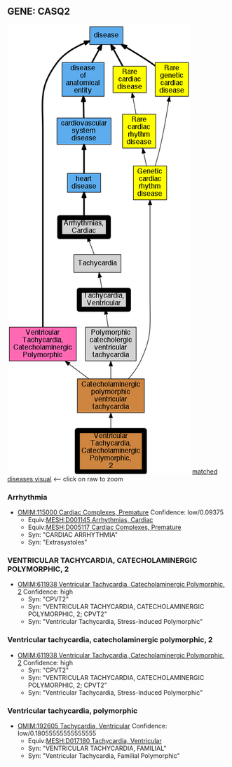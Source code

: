 
## GENE: CASQ2

![image](CASQ2.png)
[matched diseases visual](CASQ2.png)  <-- click on raw to zoom


### Arrhythmia
 * [OMIM:115000 Cardiac Complexes, Premature](http://beta.monarchinitiative.org/disease/OMIM:115000) Confidence: low/0.09375
    * Equiv:[MESH:D001145 Arrhythmias, Cardiac](http://beta.monarchinitiative.org/disease/MESH:D001145)
    * Equiv:[MESH:D005117 Cardiac Complexes, Premature](http://beta.monarchinitiative.org/disease/MESH:D005117)
    * Syn: "CARDIAC ARRHYTHMIA"
    * Syn: "Extrasystoles"

### VENTRICULAR TACHYCARDIA, CATECHOLAMINERGIC POLYMORPHIC, 2
 * [OMIM:611938 Ventricular Tachycardia, Catecholaminergic Polymorphic, 2](http://beta.monarchinitiative.org/disease/OMIM:611938) Confidence: high
    * Syn: "CPVT2"
    * Syn: "VENTRICULAR TACHYCARDIA, CATECHOLAMINERGIC POLYMORPHIC, 2; CPVT2"
    * Syn: "Ventricular Tachycardia, Stress-Induced Polymorphic"

### Ventricular tachycardia, catecholaminergic polymorphic, 2
 * [OMIM:611938 Ventricular Tachycardia, Catecholaminergic Polymorphic, 2](http://beta.monarchinitiative.org/disease/OMIM:611938) Confidence: high
    * Syn: "CPVT2"
    * Syn: "VENTRICULAR TACHYCARDIA, CATECHOLAMINERGIC POLYMORPHIC, 2; CPVT2"
    * Syn: "Ventricular Tachycardia, Stress-Induced Polymorphic"

### Ventricular tachycardia, polymorphic
 * [OMIM:192605 Tachycardia, Ventricular](http://beta.monarchinitiative.org/disease/OMIM:192605) Confidence: low/0.18055555555555555
    * Equiv:[MESH:D017180 Tachycardia, Ventricular](http://beta.monarchinitiative.org/disease/MESH:D017180)
    * Syn: "VENTRICULAR TACHYCARDIA, FAMILIAL"
    * Syn: "Ventricular Tachycardia, Familial Polymorphic"
